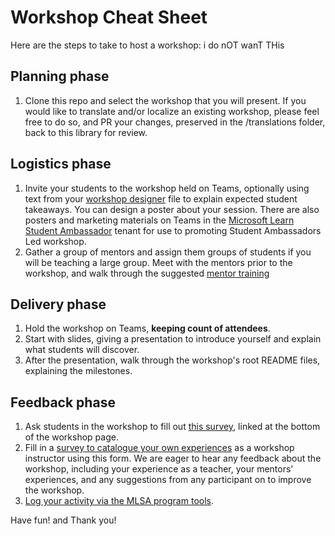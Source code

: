 # Workshop Cheat Sheet

Here are the steps to take to host a workshop:
i do nOT wanT THis

## Planning phase

1.  Clone this repo and select the workshop that you will present. If you would like to translate and/or localize an existing workshop, please feel free to do so, and PR your changes, preserved in the /translations folder, back to this library for review.

## Logistics phase

1. Invite your students to the workshop held on Teams, optionally using text from your [workshop designer](https://github.com/microsoft/workshop-template/blob/main/workshop/workshop-designer.md) file to explain expected student takeaways. You can design a poster about your session. There are also posters and marketing materials on Teams in the [Microsoft Learn Student Ambassador](https://studentambassadors.microsoft.com/) tenant for use to promoting Student Ambassadors Led workshop.
1. Gather a group of mentors and assign them groups of students if you will be teaching a large group. Meet with the mentors prior to the workshop, and walk through the suggested [mentor training](https://github.com/FrontEndFoxes/art/blob/main/frontend-foxes-mentor-training.pdf)

## Delivery phase

1. Hold the workshop on Teams, **keeping count of attendees**.
1. Start with slides, giving a presentation to introduce yourself and explain what students will discover.
1. After the presentation, walk through the workshop's root README files, explaining the milestones.

## Feedback phase 

1. Ask students in the workshop to fill out [this survey](https://forms.office.com/r/MdhJWMZthR), linked at the bottom of the workshop page. 
1. Fill in a [survey to catalogue your own experiences](https://forms.office.com/r/thfwmD0USG) as a workshop instructor using this form. We are eager to hear any feedback about the workshop, including your experience as a teacher, your mentors' experiences, and any suggestions from any participant on to improve the workshop.
1. [Log your activity via the MLSA program tools](https://web.microsoftstream.com/video/ef147bae-33f7-46f2-aef2-3854cbd07b23?list=trending&referrer=https:%2F%2Fstaticsint.teams.cdn.office.net%2F).

Have fun! and Thank you!

